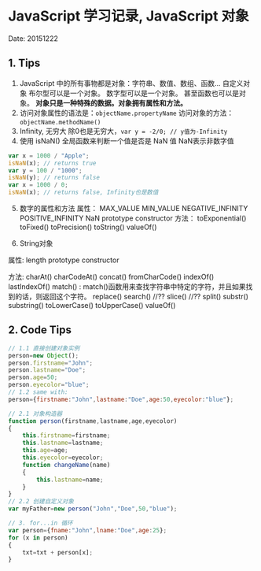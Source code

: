 # JavaScript 学习记录, JavaScript 对象
Date:  20151222

## 1. Tips
1. JavaScript 中的所有事物都是对象：字符串、数值、数组、函数... 自定义对象
布尔型可以是一个对象。
数字型可以是一个对象。
甚至函数也可以是对象。
**对象只是一种特殊的数据。对象拥有属性和方法。**
2. 访问对象属性的语法是：`objectName.propertyName`
访问对象的方法： `objectName.methodName()`
3. Infinity, 无穷大
除0也是无穷大，`var y = -2/0; // y值为-Infinity`
4. 使用 isNaN() 全局函数来判断一个值是否是 NaN 值
NaN表示非数字值
```JavaScript
var x = 1000 / "Apple";
isNaN(x); // returns true
var y = 100 / "1000";
isNaN(y); // returns false
var x = 1000 / 0;
isNaN(x); // returns false, Infinity也是数值
```
5. 数字的属性和方法
属性： MAX_VALUE MIN_VALUE NEGATIVE_INFINITY POSITIVE_INFINITY NaN prototype constructor
方法：
toExponential()
toFixed()
toPrecision()
toString()
valueOf()

6. String对象


属性:
length
prototype
constructor

方法:
charAt()
charCodeAt()
concat()
fromCharCode()
indexOf()
lastIndexOf()
match() : match()函数用来查找字符串中特定的字符，并且如果找到的话，则返回这个字符。
replace()
search() //??
slice() //??
split()
substr()
substring()
toLowerCase()
toUpperCase()
valueOf()

## 2. Code Tips

```JavaScript
// 1.1 直接创建对象实例
person=new Object();
person.firstname="John";
person.lastname="Doe";
person.age=50;
person.eyecolor="blue";
// 1.2 same with:
person={firstname:"John",lastname:"Doe",age:50,eyecolor:"blue"};

// 2.1 对象构造器
function person(firstname,lastname,age,eyecolor)
{
    this.firstname=firstname;
    this.lastname=lastname;
    this.age=age;
    this.eyecolor=eyecolor;
    function changeName(name)
    {
        this.lastname=name;
    }
}
// 2.2 创建自定义对象
var myFather=new person("John","Doe",50,"blue");

// 3. for...in 循环
var person={fname:"John",lname:"Doe",age:25};
for (x in person)
{
    txt=txt + person[x];
}
```
